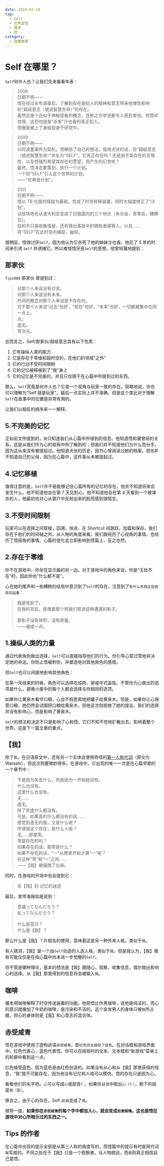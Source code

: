 ```yaml
---
date: 2024-03-10
tag:
  - Self
  - 优希堂悟
  - 榎本
  - 我
category:
  - 隐藏故事
---
```


# Self 在哪里？

`Self`何许人也？让我们先来看看年表：

> 2006<br/>
> 日期不明——<br/>
> 悟在经过长年调查后，了解到存在能给人的精神和意志带来他律性影响的“超级意志（或说智慧生命）”的存在。<br/>
> 虽然这是个近似于神秘现象的概念，连称之为学说都令人感到害怕，但悟却觉得，这恐怕就是“杀害”沙也香的真正犯人。<br/>
> 悟像是被上了身般投身于研究中。<br/>

> 2009<br/>
> 日期不明——<br/>
> 以阿波墨事件为契机，悟确信了自己的想法。借用犬伏的话，将“超级意志（或说智慧生命）”命名为“SELF”。它真正存在吗？还是由于其存在的合理性，以及悟强烈希望其存在的愿望，而产生的幻觉呢？<br/>
> 最终，悟决定要策划，执行一个计划。<br/>
> 一个将“SELF”引入这个世界的计划。<br/>
> ——“优希堂计划”。

> 2011<br/>
> 日期不明——<br/>
> 悟以 TB 光盘的情报为基础，完成了时空转移装置，同时大幅度修正了“计划”。<br/>
> 试验场地也从澳大利亚变成了日版国内的三个地点（朱仓岳，青鹭岛，穗樽日）。<br/>
> 目的不只是收集情报，还有救出事故中的牺牲者黛等人，以及……<br/>
> 将“SELF”在此时空内捕捉，幽禁。

很明显，悟很讨厌`Self`，因为他认为它杀死了他的妹妹沙也香。他花了 5 年的时间来引诱 `Self` 并诱捕它。所以难怪悟厌恶`Self`的思想，他曾轻蔑地提到：

## 那家伙

`Tips088` 那家伙 曾提到过：

> 对那个人来说没有过去。<br/>
> 对那个人来说没有未来。<br/>
> 时间的概念对那个人来说是不存在的。<br/>
> 对于那个人来说“过去”也好，“现在”也好，“未来”也好，一切都被集中在同一点上。<br/>
> 点。<br/>
> 虚无。<br/>
> 零次元。

总而言之，Self/那家伙/超级意志具有以下性质：

1. 它有操纵人类的能力
2. 它是存在于零维和超时空的，在他们的领域“之外”
3. 它的行动不受时间限制
4. 它的记忆被移植到了“我”身上
5. 它的记忆是不完美的，并且只仅限于在心篇中所提到过的东西。

那么，`Self`究竟是何许人也？它是一个视角与玩家一致的存在。简略地说，你也可以理解为“Self 就是玩家”。最后一点实际上并不准确，但是这个类比对于理解`Self`在故事中的位置是非常有用的。

让我们以相反的顺序来一一解释。

## 5.不完美的记忆

正如前文所提到的，`我`只知道我们从心篇中所得到的信息。他知道悟和黛曾经的关系，这是从我们作为心的视角中所了解到的；但我们并不知道他们为什么而分手，因为这从来没有被提起过。他知道犬伏的历史，因为心曾阅读过她的档案。但`悟`并不知道自己的父母，因为在心篇中，这件事从未被提起过。

## 4.记忆移植

值得注意的是，`Self`并不是能够记住心篇所有的记忆的存在。他并不知道将来会发生什么。他不知道他会在第 7 天见到心，他不知道他会在第 4 天看到一个被谋杀的人，他最初也对心从窗户中反射出来的脸而感到很陌生。

## 3.不受时间限制

玩家可以在选择之间穿梭，回溯，快进，在 Shortcut 间跳跃，加载和保存。我们存在于他们的时间轴之外。从人物的角度来看，我们既经历了心视角的事情，也经历了悟视角的事情。心篇的变化会立即影响到悟篇上，反之亦然。

## 2.存在于零维

你不在游戏中，你坐在显示器的另一边。对于游戏中的角色来说，你是“无处不在”的，因此你也“什么都不是”。

心在她的尾声和一些糟糕的结局中意识到了`Self`的存在，注意到了`有什么东西正在她背后站着`：

> 我感觉到了。<br/>
> 在我的背后，摇曳着那个把我们带进这种遭遇的影子。<br/> <br/>
> 那影子没有体积，没有质量。<br/>
> ——凝成一点。

## 1.操纵人类的力量

通过代表角色做出选择，`Self`可以直接指导他们的行为。你引导心穿过雪地并决定她的命运。你防止悟被刺伤，并塑造他对其他角色的感情。

但`Self`也可以间接地影响其他角色：

在第一天结束的时候，角色可以选择吃炖肉、粥或中式盖饭。不管你为心做出的选项是什么，避难小屋中的每个人都会选择与你相同的选项。

如果你让黄泉木看守口粮，心会不假思索地把罐子给黄泉木。但是，如果你让心保管口粮，她仍然会试图把口粮给黄泉木，但他这次则拒绝了她的提议。我们的选择并没有影响心，而是影响了黄泉木。

`Self`的想法和决定不只是影响了心和悟。它们不知不觉地扩散出去，影响着整个世界。这是下一篇文章的重点。

## 【我】

除了`我`，在日语原文中，还有另一个实体会使用奇怪的[第一人称代词](../posts/悟，榎本，以及“我”.md#代词)（原文为 Watashi），但这次则要微妙得多。在游戏中，它出现的唯一一次是在心篇早期的一个章节中：

> 不是因为失去什么，而是因为一开始就没有。<br/>
> 什么也没有。<br/>
> 这里什么也没有。<br/>
> 无……<br/>
> 虚无。<br/>
> 除了空虚什么都没有。<br/>
> 可是，如果真的什么都没有的话……<br/>
> 感觉到虚无的我，又是什么呢？<br/>
> 所谓我这个存在，是什么人呢？<br/>
> 无……即是零。<br/>
> 零是存在的吗？<br/>
> 如果存在的话，那零是什么？<br/>
> 如果不存在的话，“一”从哪里开始才算“一”呢？<br/>
> 在这种“零”和“一”之间……<br/>
> ——【我】被强拽了出来。

同时，在游戏的开场中也会提到它：

> 杀【我】的 记忆的迷途

最后，宣传海报如是说到：

> 意識ってなんだろう？<br/>
> 私ってなんだろう？<br/><br/>
> 什么是意识？<br/>
> 什么是【我】？

那么什么是【我】？片假名的使用，意味着这是另一种外来人格，类似于`我`。

有人猜测，【我】是一个由`Self`创造的人造人格，类似于`我`。但是我认为，【我】极有可能仅仅是在指心篇中尚未进一步觉醒的`Self`。

但不管是哪种理论，基本的想法是【我】跟随心，观察、收集信息，偶尔做出影响心的选择。从【我】那里得到的信息将会被输入`我`。

## 咖啡

榎本用咖啡解释了时空传送装置的功能。他把悟比作黑咖啡，说他是纯洁的，而心的意识就像加了牛奶的咖啡，是污染和不洁的。这个金发男人的身体只被`我`所占据，但心的身体则是【我】和心意志的混合体。

## 赤受咸青

悟在游戏中使用了虚构谚语`赤受咸青`，即`红色完全接受了蓝色`。在对话框和游戏界面中，红色代表心，蓝色代表悟。你可以在结局时的文本、文本框和“新游戏”菜单上的轮廓中看到这一点。

红色接受蓝色，因为蓝色是由红色创造的。如果没有从心和从【我】那里获得的信息，“我”就不可能存在，因为他没有记忆和人格可以模仿。悟的存在只是因为心。

看看他们的名字吧。`心`可以写成`心`或部首`忄`。如果你从`悟`中取出`心（忄）`，剩下的就是`我（吾）`。

换言之，由于心的存在，Self 从`我`变成了`悟`。

顺带一提，**如果你在`赤受咸青`的每个字中都加入`心`，就会变成`恋愛感情`。这也是悟在游戏中对心所暗示过的东西之一。**

## Tips 的作者

在心篇中出现的提示全部是从第三人称的角度写的，而悟篇中的提示有时是用代词`我`写成的。不同之处在于【我】只是一个观察者，与人物疏远，而`我`则真正相信自己是悟。
